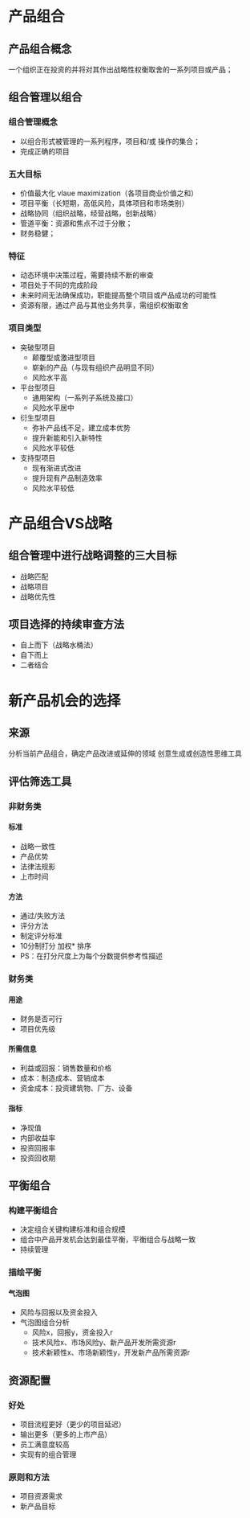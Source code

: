 # 产品组合

## 产品组合概念
一个组织正在投资的并将对其作出战略性权衡取舍的一系列项目或产品；

## 组合管理以组合

### 组合管理概念
* 以组合形式被管理的一系列程序，项目和/或 操作的集合；
* 完成正确的项目

### 五大目标

* 价值最大化 vlaue maximization（各项目商业价值之和）
* 项目平衡（长短期，高低风险，具体项目和市场类别）
* 战略协同（组织战略，经营战略，创新战略）
* 管道平衡：资源和焦点不过于分散；
* 财务稳健；

### 特征

* 动态环境中决策过程，需要持续不断的审查
* 项目处于不同的完成阶段
* 未来时间无法确保成功，职能提高整个项目或产品成功的可能性
* 资源有限，通过产品与其他业务共享，需组织权衡取舍

### 项目类型

* 突破型项目
    * 颠覆型或激进型项目
    * 崭新的产品（与现有组织产品明显不同）
    * 风险水平高
* 平台型项目
    * 通用架构（一系列子系统及接口）
    * 风险水平居中
* 衍生型项目
    * 弥补产品线不足，建立成本优势
    * 提升新能和引入新特性
    * 风险水平较低
* 支持型项目
    * 现有渐进式改进
    * 提升现有产品制造效率
    * 风险水平较低


# 产品组合VS战略

## 组合管理中进行战略调整的三大目标
* 战略匹配
* 战略项目
* 战略优先性

## 项目选择的持续审查方法
* 自上而下（战略水桶法）
* 自下而上
* 二者结合

# 新产品机会的选择

## 来源
分析当前产品组合，确定产品改进或延伸的领域
创意生成或创造性思维工具

## 评估筛选工具
### 非财务类
#### 标准
* 战略一致性
* 产品优势
* 法律法规影
* 上市时间
#### 方法
* 通过/失败方法
* 评分方法
 * 制定评分标准
 * 10分制打分 加权* 排序
 * PS：在打分尺度上为每个分数提供参考性描述
### 财务类
#### 用途
* 财务是否可行
* 项目优先级
#### 所需信息
* 利益或回报：销售数量和价格
* 成本：制造成本、营销成本
* 资金成本：投资建筑物、厂方、设备
#### 指标
* 净现值
* 内部收益率
* 投资回报率
* 投资回收期



## 平衡组合
### 构建平衡组合
* 决定组合关键构建标准和组合规模
* 组合中产品开发机会达到最佳平衡，平衡组合与战略一致
* 持续管理

### 描绘平衡
#### 气泡图
* 风险与回报以及资金投入
* 气泡图组合分析
    * 风险x，回报y，资金投入r
    * 技术风险x、市场风险y、新产品开发所需资源r
    * 技术新颖性x、市场新颖性y，开发新产品所需资源r 



## 资源配置

### 好处
* 项目流程更好（更少的项目延迟）
* 输出更多（更多的上市产品）
* 员工满意度较高
* 实现有的组合管理


### 原则和方法

* 项目资源需求
* 新产品目标